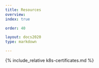 ```yaml
---
title: Resources
overview: 
index: true

order: 40 

layout: docs2020
type: markdown

---
```


{% include_relative k8s-certificates.md %}
